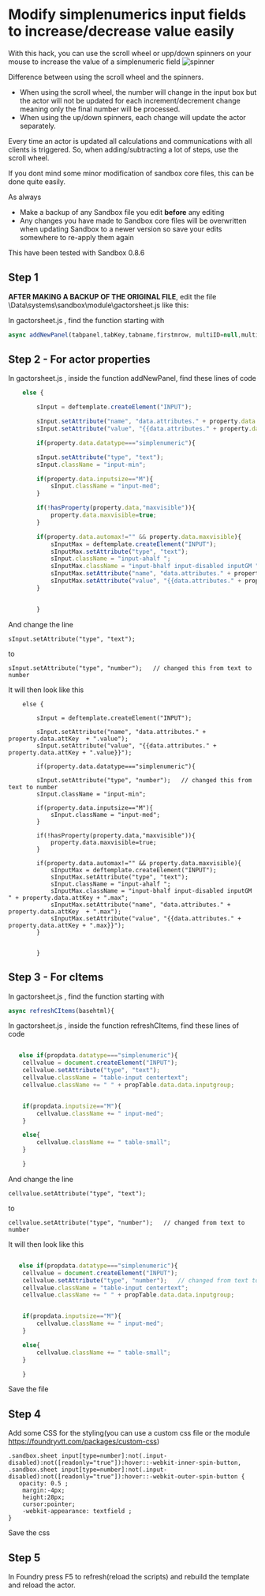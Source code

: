 # Modify simplenumerics input fields to increase/decrease value easily
With this hack, you can use the scroll wheel or upp/down spinners on your mouse to increase the value of a simplenumeric field
![spinner](https://user-images.githubusercontent.com/81265884/116862386-f24e5a80-ac04-11eb-93b1-b7f88a99d867.gif)

Difference between using the scroll wheel and the spinners.
* When using the scroll wheel, the number will change in the input box but the actor will not be updated for each increment/decrement change meaning only the final number will be processed.
* When using the up/down spinners, each change will update the actor separately.

Every time an actor is updated all calculations and communications with all clients is triggered.
So, when adding/subtracting a lot of steps, use the scroll wheel.

If you dont mind some minor modification of sandbox core files, this can be done quite easily.

As always
* Make a backup of any Sandbox file you edit __**before**__ any editing
* Any changes you have made to Sandbox core files will be overwritten when updating Sandbox to a newer version so save your edits somewhere to re-apply them again 

This have been tested with Sandbox 0.8.6

## Step 1

**AFTER MAKING A BACKUP OF THE ORIGINAL FILE**, edit the file \Data\systems\sandbox\module\gactorsheet.js like this:

In gactorsheet.js , find the function starting with 
``` javascript 
async addNewPanel(tabpanel,tabKey,tabname,firstmrow, multiID=null,multiName=null,_paneldata=null){
```
## Step 2 - For actor properties
In gactorsheet.js , inside the function addNewPanel, find these lines of code
``` javascript
	else {

	    sInput = deftemplate.createElement("INPUT");

	    sInput.setAttribute("name", "data.attributes." + property.data.attKey  + ".value");
	    sInput.setAttribute("value", "{{data.attributes." + property.data.attKey + ".value}}");

	    if(property.data.datatype==="simplenumeric"){

		sInput.setAttribute("type", "text");  
		sInput.className = "input-min";

		if(property.data.inputsize=="M"){
		    sInput.className = "input-med";
		}

		if(!hasProperty(property.data,"maxvisible")){
		    property.data.maxvisible=true;
		}

		if(property.data.automax!="" && property.data.maxvisible){
		    sInputMax = deftemplate.createElement("INPUT");
		    sInputMax.setAttribute("type", "text");
		    sInput.className = "input-ahalf ";
		    sInputMax.className = "input-bhalf input-disabled inputGM " + property.data.attKey + ".max";
		    sInputMax.setAttribute("name", "data.attributes." + property.data.attKey  + ".max");
		    sInputMax.setAttribute("value", "{{data.attributes." + property.data.attKey + ".max}}");
		}


	    }
```

And change the line
```
sInput.setAttribute("type", "text");
```
to
```
sInput.setAttribute("type", "number");   // changed this from text to number
```
It will then look like this

```
	else {

	    sInput = deftemplate.createElement("INPUT");

	    sInput.setAttribute("name", "data.attributes." + property.data.attKey  + ".value");
	    sInput.setAttribute("value", "{{data.attributes." + property.data.attKey + ".value}}");

	    if(property.data.datatype==="simplenumeric"){

		sInput.setAttribute("type", "number");   // changed this from text to number
		sInput.className = "input-min";

		if(property.data.inputsize=="M"){
		    sInput.className = "input-med";
		}

		if(!hasProperty(property.data,"maxvisible")){
		    property.data.maxvisible=true;
		}

		if(property.data.automax!="" && property.data.maxvisible){
		    sInputMax = deftemplate.createElement("INPUT");
		    sInputMax.setAttribute("type", "text");
		    sInput.className = "input-ahalf ";
		    sInputMax.className = "input-bhalf input-disabled inputGM " + property.data.attKey + ".max";
		    sInputMax.setAttribute("name", "data.attributes." + property.data.attKey  + ".max");
		    sInputMax.setAttribute("value", "{{data.attributes." + property.data.attKey + ".max}}");
		}


	    }
```
## Step 3 - For cItems
In gactorsheet.js , find the function starting with 
``` javascript 
async refreshCItems(basehtml){
```
In gactorsheet.js , inside the function refreshCItems, find these lines of code
``` javascript

   else if(propdata.datatype==="simplenumeric"){
	cellvalue = document.createElement("INPUT");
	cellvalue.setAttribute("type", "text"); 
	cellvalue.className = "table-input centertext";
	cellvalue.className += " " + propTable.data.data.inputgroup;


	if(propdata.inputsize=="M"){
	    cellvalue.className += " input-med";
	}

	else{
	    cellvalue.className += " table-small";
	}

    }
```
And change the line
```
cellvalue.setAttribute("type", "text"); 
```
to
```
cellvalue.setAttribute("type", "number");   // changed from text to number
```
It will then look like this
``` javascript

   else if(propdata.datatype==="simplenumeric"){
	cellvalue = document.createElement("INPUT");
	cellvalue.setAttribute("type", "number");   // changed from text to number
	cellvalue.className = "table-input centertext";
	cellvalue.className += " " + propTable.data.data.inputgroup;


	if(propdata.inputsize=="M"){
	    cellvalue.className += " input-med";
	}

	else{
	    cellvalue.className += " table-small";
	}

    }
```
Save the file

## Step 4
Add some CSS for the styling(you can use a custom css file or the module https://foundryvtt.com/packages/custom-css)

```
.sandbox.sheet input[type=number]:not(.input-disabled):not([readonly="true"]):hover::-webkit-inner-spin-button,
.sandbox.sheet input[type=number]:not(.input-disabled):not([readonly="true"]):hover::-webkit-outer-spin-button {
   opacity: 0.5 ;
	margin:-4px;
	height:28px;	
	cursor:pointer;
	-webkit-appearance: textfield ;	
}
```
Save the css
## Step 5 
In Foundry press F5 to refresh(reload the scripts) and rebuild the template and reload the actor.
